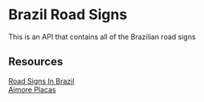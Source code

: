 # Brazil Road Signs
This is an API that contains all of the Brazilian road signs

## Resources
[Road Signs In Brazil](https://en.wikipedia.org/wiki/Road_signs_in_Brazil)\
[Aimore Placas](https://aimore.net/placas/)
